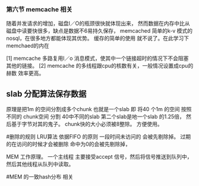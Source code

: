 ### 第六节 memcache 相关
随着并发请求的增加，磁盘I／O的瓶颈很快就体现出来，
然而数据在内存中比从磁盘中读要快很多，缺点是数据不6易持久保存，
memcached 简单的k-v 模式的nosql，在很多地方都能体现其优势。
缓存的简单的使用 就不说了。在此学习下memchaed的内在

[1] memcache 多路复用I／o 消息模式，使其中一个链接超时的情况下不会阻塞其他的链接。
[2] memcache 的多线程跟cpu的核数有关，一般情况设置成cpu的赫数 效率更高。
## slab 分配算法保存数据
原理是把1m 的空间分割成多个chunk  也就是一个slab
即 将40 个1m 的空间 按照不同的 chunk空间  分割
40中不同的slab 第二个slab是地一个slab 的1.25倍， 然后基于字节对其的鬼子。 chunk快的大小必须被8整除。 
方便使用。

#删除的规则   LRU算法
依据FIFO 的原则
一段时间未访问的 会被先剔除掉。 过期的在访问的时候才会被删除
命中为0的会被先剔除掉， 
 
MEM 工作原理。
一个主线程 主要接受accept 信号，然后将信号推送到队列中， 然后其他线程从队列中读取。

#MEM 的一致hash分布 相关

